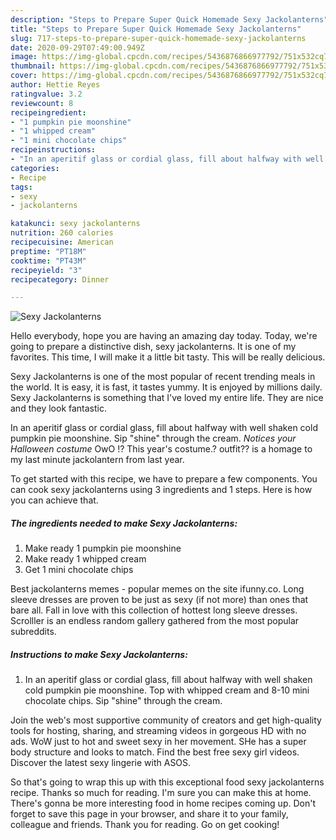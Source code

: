 ```yaml
---
description: "Steps to Prepare Super Quick Homemade Sexy Jackolanterns"
title: "Steps to Prepare Super Quick Homemade Sexy Jackolanterns"
slug: 717-steps-to-prepare-super-quick-homemade-sexy-jackolanterns
date: 2020-09-29T07:49:00.949Z
image: https://img-global.cpcdn.com/recipes/5436876866977792/751x532cq70/sexy-jackolanterns-recipe-main-photo.jpg
thumbnail: https://img-global.cpcdn.com/recipes/5436876866977792/751x532cq70/sexy-jackolanterns-recipe-main-photo.jpg
cover: https://img-global.cpcdn.com/recipes/5436876866977792/751x532cq70/sexy-jackolanterns-recipe-main-photo.jpg
author: Hettie Reyes
ratingvalue: 3.2
reviewcount: 8
recipeingredient:
- "1 pumpkin pie moonshine"
- "1 whipped cream"
- "1 mini chocolate chips"
recipeinstructions:
- "In an aperitif glass or cordial glass, fill about halfway with well shaken cold pumpkin pie moonshine. Top with whipped cream and 8-10 mini chocolate chips. Sip &#34;shine&#34; through the cream."
categories:
- Recipe
tags:
- sexy
- jackolanterns

katakunci: sexy jackolanterns 
nutrition: 260 calories
recipecuisine: American
preptime: "PT18M"
cooktime: "PT43M"
recipeyield: "3"
recipecategory: Dinner

---
```



![Sexy Jackolanterns](https://img-global.cpcdn.com/recipes/5436876866977792/751x532cq70/sexy-jackolanterns-recipe-main-photo.jpg)

Hello everybody, hope you are having an amazing day today. Today, we're going to prepare a distinctive dish, sexy jackolanterns. It is one of my favorites. This time, I will make it a little bit tasty. This will be really delicious.

Sexy Jackolanterns is one of the most popular of recent trending meals in the world. It is easy, it is fast, it tastes yummy. It is enjoyed by millions daily. Sexy Jackolanterns is something that I've loved my entire life. They are nice and they look fantastic.

In an aperitif glass or cordial glass, fill about halfway with well shaken cold pumpkin pie moonshine. Sip &#34;shine&#34; through the cream. *Notices your Halloween costume* OwO !? This year&#39;s costume.? outfit?? is a homage to my last minute jackolantern from last year.


To get started with this recipe, we have to prepare a few components. You can cook sexy jackolanterns using 3 ingredients and 1 steps. Here is how you can achieve that.

<!--inarticleads1-->

##### The ingredients needed to make Sexy Jackolanterns:

1. Make ready 1 pumpkin pie moonshine
1. Make ready 1 whipped cream
1. Get 1 mini chocolate chips


Best jackolanterns memes - popular memes on the site ifunny.co. Long sleeve dresses are proven to be just as sexy (if not more) than ones that bare all. Fall in love with this collection of hottest long sleeve dresses. Scrolller is an endless random gallery gathered from the most popular subreddits. 

<!--inarticleads2-->

##### Instructions to make Sexy Jackolanterns:

1. In an aperitif glass or cordial glass, fill about halfway with well shaken cold pumpkin pie moonshine. Top with whipped cream and 8-10 mini chocolate chips. Sip &#34;shine&#34; through the cream.


Join the web&#39;s most supportive community of creators and get high-quality tools for hosting, sharing, and streaming videos in gorgeous HD with no ads. WoW just to hot and sweet sexy in her movement. SHe has a super body structure and looks to match. Find the best free sexy girl videos. Discover the latest sexy lingerie with ASOS. 

So that's going to wrap this up with this exceptional food sexy jackolanterns recipe. Thanks so much for reading. I'm sure you can make this at home. There's gonna be more interesting food in home recipes coming up. Don't forget to save this page in your browser, and share it to your family, colleague and friends. Thank you for reading. Go on get cooking!
